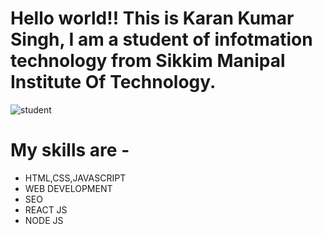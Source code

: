 # Hello world!! This is Karan Kumar Singh, I am a student of infotmation technology from Sikkim Manipal Institute Of Technology.
![student](https://www.kindpng.com/picc/m/34-343936_transparent-student-logo-png-png-download.png)
# My skills are -
- HTML,CSS,JAVASCRIPT
- WEB DEVELOPMENT
- SEO
- REACT JS 
- NODE JS
